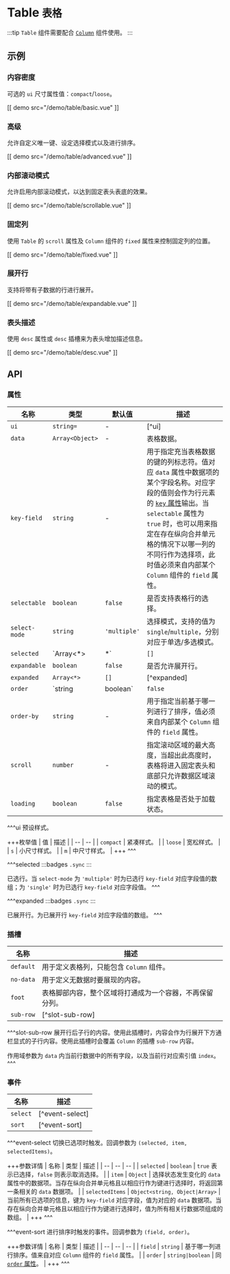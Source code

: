 # Table <small>表格</small>

:::tip
`Table` 组件需要配合 [`Column`](./column) 组件使用。
:::

## 示例

### 内容密度

可选的 `ui` 尺寸属性值：`compact`/`loose`。

[[ demo src="/demo/table/basic.vue" ]]

### 高级

允许自定义唯一键、设定选择模式以及进行排序。

[[ demo src="/demo/table/advanced.vue" ]]

### 内部滚动模式

允许启用内部滚动模式，以达到固定表头表底的效果。

[[ demo src="/demo/table/scrollable.vue" ]]

### 固定列

使用 `Table` 的 `scroll` 属性及 `Column` 组件的 `fixed` 属性来控制固定列的位置。

[[ demo src="/demo/table/fixed.vue" ]]

### 展开行

支持将带有子数据的行进行展开。

[[ demo src="/demo/table/expandable.vue" ]]

### 表头描述

使用 `desc` 属性或 `desc` 插槽来为表头增加描述信息。

[[ demo src="/demo/table/desc.vue" ]]

## API

### 属性

| 名称 | 类型 | 默认值 | 描述 |
| -- | -- | -- | -- |
| `ui` | `string=` | - | [^ui] |
| `data` | `Array<Object>` | - | 表格数据。 |
| `key-field` | `string` | - | 用于指定充当表格数据的键的列标志符。值对应 `data` 属性中数据项的某个字段名称。对应字段的值则会作为行元素的 [`key` 属性](https://cn.vuejs.org/v2/guide/list.html#key)输出。当 `selectable` 属性为 `true` 时，也可以用来指定在存在纵向合并单元格的情况下以哪一列的不同行作为选择项，此时值必须来自内部某个 `Column` 组件的 `field` 属性。 |
| `selectable` | `boolean` | `false` | 是否支持表格行的选择。 |
| `select-mode` | `string` | `'multiple'` | 选择模式，支持的值为 `single`/`multiple`，分别对应于单选/多选模式。 |
| `selected` | `Array<*>|*` | `[]` | [^selected] |
| `expandable` | `boolean` | `false` | 是否允许展开行。 |
| `expanded` | `Array<*>` | `[]` | [^expanded] |
| `order` | `string|boolean` | `false` | 排序顺序。为 `false` 时表示无序，为字符串值 `'asc'`/`'desc'` 时分别为升序/降序。 |
| `order-by` | `string` | - | 用于指定当前基于哪一列进行了排序，值必须来自内部某个 `Column` 组件的 `field` 属性。 |
| `scroll` | `number` | - | 指定滚动区域的最大高度，当超出此高度时，表格将进入固定表头和底部只允许数据区域滚动的模式。 |
| `loading` | `boolean` | `false` | 指定表格是否处于加载状态。 |

^^^ui
预设样式。

+++枚举值
| 值 | 描述 |
| -- | -- |
| `compact` | 紧凑样式。 |
| `loose` | 宽松样式。 |
| `s` | 小尺寸样式。 |
| `m` | 中尺寸样式。 |
+++
^^^

^^^selected
:::badges
`.sync`
:::

已选行。当 `select-mode` 为 `'multiple'` 时为已选行 `key-field` 对应字段值的数组；为 `'single'` 时为已选行 `key-field` 对应字段值。
^^^

^^^expanded
:::badges
`.sync`
:::

已展开行。为已展开行 `key-field` 对应字段值的数组。
^^^

### 插槽

| 名称 | 描述 |
| -- | -- |
| `default` | 用于定义表格列，只能包含 `Column` 组件。 |
| `no-data` | 用于定义无数据时要展现的内容。 |
| `foot` | 表格脚部内容，整个区域将打通成为一个容器，不再保留分列。 |
| `sub-row` | [^slot-sub-row] |

^^^slot-sub-row
展开行后子行的内容。使用此插槽时，内容会作为行展开下方通栏显式的子行内容。使用此插槽时会覆盖 `Column` 的插槽 `sub-row` 内容。

作用域参数为 `data` 内当前行数据中的所有字段，以及当前行对应索引值 `index`。
^^^

### 事件

| 名称 | 描述 |
| -- | -- |
| `select` | [^event-select] |
| `sort` | [^event-sort] |

^^^event-select
切换已选项时触发。回调参数为 `(selected, item, selectedItems)`。

+++参数详情
| 名称 | 类型 | 描述 |
| -- | -- | -- |
| `selected` | `boolean` | `true` 表示已选择，`false` 则表示取消选择。 |
| `item` | `Object` | 选择状态发生变化的 `data` 属性中的数据项。当存在纵向合并单元格且以相应行作为键进行选择时，将返回第一条相关的 `data` 数据项。 |
| `selectedItems` | `Object<string, Object|Array>` | 当前所有已选项的信息，键为 `key-field` 对应字段，值为对应的 `data` 数据项。当存在纵向合并单元格且以相应行作为键进行选择时，值为所有相关行数据项组成的数组。 |
+++
^^^

^^^event-sort
进行排序时触发的事件。回调参数为 `(field, order)`。

+++参数详情
| 名称 | 类型 | 描述 |
| -- | -- | -- |
| `field` | `string` | 基于哪一列进行排序。值来自对应 `Column` 组件的 `field` 属性。 |
| `order` | `string|boolean` | 同 [`order` 属性](#属性)。 |
+++
^^^
